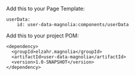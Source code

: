 Add this to your Page Template:

    userData:
        id: user-data-magnolia:components/userData
    
Add this to your project POM:

    <dependency>
      <groupId>elzahr.magnolia</groupId>
      <artifactId>user-data-magnolia</artifactId>
      <version>1.0-SNAPSHOT</version>
    </dependency>
